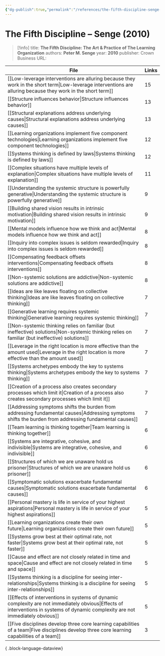 ```yaml
---
{"dg-publish":true,"permalink":"/references/the-fifth-discipline-senge-2010/"}
---
```



# The Fifth Discipline – Senge (2010)

> [!info]
> title: **The Fifth Discipline: The Art & Practice of The Learning Organization**
> authors: **Peter M. Senge**
> year: **2010**
> publisher: Crown Business
> URL: 



| File                                                                                                                                                                                | Links |
| ----------------------------------------------------------------------------------------------------------------------------------------------------------------------------------- | ----- |
| [[Low-leverage interventions are alluring because they work in the short term\|Low-leverage interventions are alluring because they work in the short term]]                     | 15    |
| [[Structure influences behavior\|Structure influences behavior]]                                                                                                                 | 13    |
| [[Structural explanations address underlying causes\|Structural explanations address underlying causes]]                                                                         | 13    |
| [[Learning organizations implement five component technologies\|Learning organizations implement five component technologies]]                                                   | 12    |
| [[Systems thinking is defined by laws\|Systems thinking is defined by laws]]                                                                                                     | 12    |
| [[Complex situations have multiple levels of explanation\|Complex situations have multiple levels of explanation]]                                                               | 11    |
| [[Understanding the systemic structure is powerfully generative\|Understanding the systemic structure is powerfully generative]]                                                 | 9     |
| [[Building shared vision results in intrinsic motivation\|Building shared vision results in intrinsic motivation]]                                                               | 9     |
| [[Mental models influence how we think and act\|Mental models influence how we think and act]]                                                                                   | 8     |
| [[Inquiry into complex issues is seldom rewarded\|Inquiry into complex issues is seldom rewarded]]                                                                               | 8     |
| [[Compensating feedback offsets interventions\|Compensating feedback offsets interventions]]                                                                                     | 8     |
| [[Non-systemic solutions are addictive\|Non-systemic solutions are addictive]]                                                                                                   | 8     |
| [[Ideas are like leaves floating on collective thinking\|Ideas are like leaves floating on collective thinking]]                                                                 | 7     |
| [[Generative learning requires systemic thinking\|Generative learning requires systemic thinking]]                                                                               | 7     |
| [[Non-systemic thinking relies on familiar (but ineffective) solutions\|Non-systemic thinking relies on familiar (but ineffective) solutions]]                                   | 7     |
| [[Leverage in the right location is more effective than the amount used\|Leverage in the right location is more effective than the amount used]]                                 | 7     |
| [[Systems archetypes embody the key to systems thinking\|Systems archetypes embody the key to systems thinking]]                                                                 | 7     |
| [[Creation of a process also creates secondary processes which limit it\|Creation of a process also creates secondary processes which limit it]]                                 | 7     |
| [[Addressing symptoms shifts the burden from addressing fundamental causes\|Addressing symptoms shifts the burden from addressing fundamental causes]]                           | 7     |
| [[Team learning is thinking together\|Team learning is thinking together]]                                                                                                       | 6     |
| [[Systems are integrative, cohesive, and indivisible\|Systems are integrative, cohesive, and indivisible]]                                                                       | 6     |
| [[Structures of which we are unaware hold us prisoner\|Structures of which we are unaware hold us prisoner]]                                                                     | 6     |
| [[Symptomatic solutions exacerbate fundamental causes\|Symptomatic solutions exacerbate fundamental causes]]                                                                     | 6     |
| [[Personal mastery is life in service of your highest aspirations\|Personal mastery is life in service of your highest aspirations]]                                             | 5     |
| [[Learning organizations create their own future\|Learning organizations create their own future]]                                                                               | 5     |
| [[Systems grow best at their optimal rate, not faster\|Systems grow best at their optimal rate, not faster]]                                                                     | 5     |
| [[Cause and effect are not closely related in time and space\|Cause and effect are not closely related in time and space]]                                                       | 5     |
| [[Systems thinking is a discipline for seeing inter-relationships\|Systems thinking is a discipline for seeing inter-relationships]]                                             | 5     |
| [[Effects of interventions in systems of dynamic complexity are not immediately obvious\|Effects of interventions in systems of dynamic complexity are not immediately obvious]] | 5     |
| [[Five disciplines develop three core learning capabilities of a team\|Five disciplines develop three core learning capabilities of a team]]                                     | 3     |

{ .block-language-dataview}
